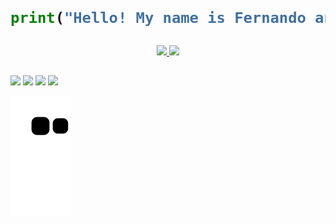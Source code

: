 <h1>
  
```python
print("Hello! My name is Fernando and I love data.")
```
  
</h1>

<div align="center">
  <a href="https://github.com/FernandoLimaFilho">
  <img height="150em" src="https://github-readme-stats.vercel.app/api?username=FernandoLimaFilho&show_icons=true&theme=dracula&include_all_commits=true&count_private=true"/>
  <img height="150em" src="https://github-readme-stats.vercel.app/api/top-langs/?username=FernandoLimaFilho&layout=compact&langs_count=7&theme=dracula"/>
</div>
  
 ##
  
<div styl
<div> 
  <a href="https://www.instagram.com/ferlima_filho/" target="_blank"><img src="https://img.shields.io/badge/-Instagram-%23E4405F?style=for-the-badge&logo=instagram&logoColor=white" target="_blank"></a>
  <a href = "mailto:ferjslimafilho@gmail.com"><img src="https://img.shields.io/badge/-Gmail-%23333?style=for-the-badge&logo=gmail&logoColor=white" target="_blank"></a>
  <a href="https://www.linkedin.com/in/fernando-jos%C3%A9-silva-lima-filho-4a4595236/" target="_blank"><img src="https://img.shields.io/badge/-LinkedIn-%230077B5?style=for-the-badge&logo=linkedin&logoColor=white" target="_blank"></a>
  <a href="http://lattes.cnpq.br/6013450213652316" target="_blank"><img src="http://buscatextual.cnpq.br/buscatextual/images/titulo-sistema.png" target="_blank"></a>
  
  ![Snake animation](https://github.com/FernandoLimaFilho/FernandoLimaFilho/blob/output/github-contribution-grid-snake.svg)
  
</div>
